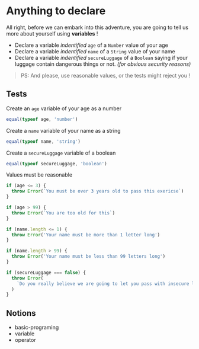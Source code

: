 # Anything to declare

All right, before we can embark into this adventure, you are going to tell us
more about yourself using **variables** !

- Declare a variable _indentified_ `age` of a `Number` value of your age
- Declare a variable _indentified_ `name` of a `String` value of your name
- Declare a variable _indentified_ `secureLuggage` of a `Boolean` saying if your
  luggage contain dangerous things or not. _(for obvious security reasons)_

> PS: And please, use reasonable values, or the tests might reject you !

## Tests

Create an `age` variable of your age as a number

```js
equal(typeof age, 'number')
```

Create a `name` variable of your name as a string

```js
equal(typeof name, 'string')
```

Create a `secureLuggage` variable of a boolean

```js
equal(typeof secureLuggage, 'boolean')
```

Values must be reasonable

```js
if (age <= 3) {
  throw Error(`You must be over 3 years old to pass this exericse`)
}

if (age > 99) {
  throw Error(`You are too old for this`)
}

if (name.length <= 1) {
  throw Error('Your name must be more than 1 letter long')
}

if (name.length > 99) {
  throw Error('Your name must be less than 99 letters long')
}

if (secureLuggage === false) {
  throw Error(
    `Do you really believe we are going to let you pass with insecure luggage ?!`,
  )
}
```

## Notions

- basic-programing
- variable
- operator
